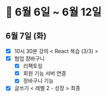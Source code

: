 # 🐯 6월 6일 ~ 6월 12일

## 6월 7일 (화)

- [x] 10시 30분 강의 < React 복습 (3/3) >
- [x] 협업 장바구니
  - [x] 리팩토링
  - [x] 회원 기능 서버 연결
  - [x] 장바구니 기능
- [x] 글쓰기 < 레벨 2 - 성장 > 최종
